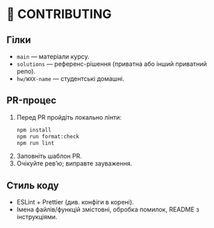 # 🤝 CONTRIBUTING

## Гілки
- `main` — матеріали курсу.
- `solutions` — референс-рішення (приватна або інший приватний репо).
- `hw/WXX-name` — студентські домашні.

## PR-процес
1. Перед PR пройдіть локально лінти:
   ```bash
   npm install
   npm run format:check
   npm run lint
   ```
2. Заповніть шаблон PR.
3. Очікуйте ревʼю; виправте зауваження.

## Стиль коду
- ESLint + Prettier (див. конфіги в корені).
- Імена файлів/функцій змістовні, обробка помилок, README з інструкціями.

